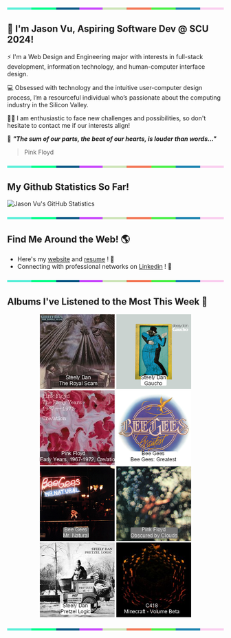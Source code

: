 <img src="./.github/workflows/banner_strip.png" width="100%" height="5px">

## 👋 I'm Jason Vu, Aspiring Software Dev @ SCU 2024!

⚡ I'm a Web Design and Engineering major with interests in full-stack development, information technology, and human-computer interface design.

💻 Obsessed with technology and the intuitive user-computer design process, I’m a resourceful individual who’s passionate about the computing industry in the Silicon Valley.

🙋‍♂️ I am enthusiastic to face new challenges and possibilities, so don't hesitate to contact me if our interests align!

🤝 ***"The sum of our parts, the beat of our hearts, is louder than words..."***
> Pink Floyd

<img src="./.github/workflows/banner_strip.png" width="100%" height="5px">

## My Github Statistics So Far!
![Jason Vu's GitHub Statistics](https://github-readme-stats.vercel.app/api?username=JAVAB3ANS&show_icons=true)

<img src="./.github/workflows/banner_strip.png" width="100%" height="5px">

## Find Me Around the Web! 🌎
- Here's my [website](https://javab3ans.github.io/portfolio) and [resume](https://javab3ans.github.io/portfolio/resume.html) ! 📝
- Connecting with professional networks on [Linkedin](https://www.linkedin.com/in/jason-anh-vu/)  ! 💼  

<img src="./.github/workflows/banner_strip.png" width="100%" height="5px">

## Albums I've Listened to the Most This Week 🎹 

<!-- lastfm -->
<p align="center"><a href="https://www.last.fm/music/Steely+Dan/The+Royal+Scam"><img src="./album-covers-finished/album-cover_final_0.png" title="Steely Dan - The Royal Scam"></a> <a href="https://www.last.fm/music/Steely+Dan/Gaucho"><img src="./album-covers-finished/album-cover_final_1.png" title="Steely Dan - Gaucho"></a> <a href="https://www.last.fm/music/Pink+Floyd/The+Early+Years,+1967-1972,+Cre%2Fation"><img src="./album-covers-finished/album-cover_final_2.png" title="Pink Floyd - The Early Years, 1967-1972, Cre/ation"></a> <a href="https://www.last.fm/music/Bee+Gees/Bee+Gees:+Greatest"><img src="./album-covers-finished/album-cover_final_3.png" title="Bee Gees - Bee Gees: Greatest"></a> <a href="https://www.last.fm/music/Bee+Gees/Mr.+Natural"><img src="./album-covers-finished/album-cover_final_4.png" title="Bee Gees - Mr. Natural"></a> <a href="https://www.last.fm/music/Pink+Floyd/Obscured+by+Clouds"><img src="./album-covers-finished/album-cover_final_5.png" title="Pink Floyd - Obscured by Clouds"></a> <a href="https://www.last.fm/music/Steely+Dan/Pretzel+Logic"><img src="./album-covers-finished/album-cover_final_6.png" title="Steely Dan - Pretzel Logic"></a> <a href="https://www.last.fm/music/C418/Minecraft+-+Volume+Beta"><img src="./album-covers-finished/album-cover_final_7.png" title="C418 - Minecraft - Volume Beta"></a> </p>

<img src="./.github/workflows/banner_strip.png" width="100%" height="5px">
